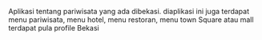 Aplikasi tentang pariwisata yang ada dibekasi.
diaplikasi ini juga terdapat menu pariwisata, menu hotel, menu restoran, menu town Square atau mall
terdapat pula profile Bekasi

